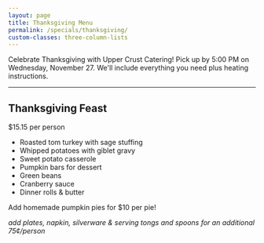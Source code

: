 ```yaml
---
layout: page
title: Thanksgiving Menu
permalink: /specials/thanksgiving/
custom-classes: three-column-lists
---
```


Celebrate Thanksgiving with Upper Crust Catering! Pick up by 5:00 PM on
Wednesday, November 27. We'll include everything you need plus heating
instructions.

---

## Thanksgiving Feast

\$15.15 per person

- Roasted tom turkey with sage stuffing
- Whipped potatoes with giblet gravy
- Sweet potato casserole
- Pumpkin bars for dessert
- Green beans
- Cranberry sauce
- Dinner rolls & butter

Add homemade pumpkin pies for \$10 per pie!

_add plates, napkin, silverware & serving tongs and spoons for an additional
75¢/person_
